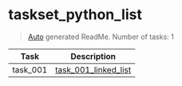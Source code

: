 # taskset_python_list

> [Auto](https://github.com/codeaprendiz/learn_fullstack/blob/main/home/php/intermediate/taskset_intermediate_php/task_004_createGlobalMarkdownTable/generate-readme.php) generated ReadMe. Number of tasks: 1

| Task     | Description                                                      |
|----------|------------------------------------------------------------------|
| task_001 | [task_001_linked_list](taskset_python_list/task_001_linked_list) |
